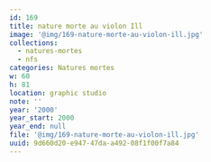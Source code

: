 ```yaml
---
id: 169
title: nature morte au violon Ill
image: '@img/169-nature-morte-au-violon-ill.jpg'
collections:
  - natures-mortes
  - nfs
categories: Natures mortes
w: 60
h: 81
location: graphic studio
note: ''
year: '2000'
year_start: 2000
year_end: null
file: '@img/169-nature-morte-au-violon-ill.jpg'
uuid: 9d660d20-e947-47da-a492-08f1f00f7a84
---
```


